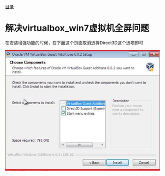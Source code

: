 [目录](./)
# 解决virtualbox_win7虚拟机全屏问题

在安装增强功能的时候，在下面这个页面取消选择Direct3D这个选项即可

![](./win7_full_screen.png)